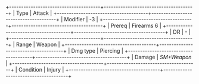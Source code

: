 +--------------------------------------+--------------------------------------+
| Type                                 | Attack                               |
+--------------------------------------+--------------------------------------+
| Modifier                             | -3                               |
+--------------------------------------+--------------------------------------+
| Prereq                               | Firearms 6                           |
+--------------------------------------+--------------------------------------+
| DR                                   | -                                    |
+--------------------------------------+--------------------------------------+
| Range                                | Weapon                               |
+--------------------------------------+--------------------------------------+
| Dmg type                             | Piercing                             |
+--------------------------------------+--------------------------------------+
| Damage                               | *SM+Weapon*                          |
+--------------------------------------+--------------------------------------+
| Condition                            | Injury                               |
+--------------------------------------+--------------------------------------+

